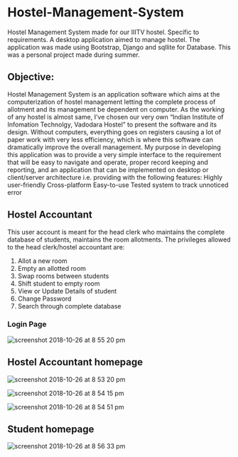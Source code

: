 # Hostel-Management-System
Hostel Management System made for our IIITV hostel. Specific to requirements.
A desktop application aimed to manage hostel. The application was made using Bootstrap, Django and sqllite for Database.
This was a personal project made during summer.
## Objective:
Hostel Management System is an application software which aims at the computerization of hostel management letting the complete process of allotment and its management be dependent on computer. As the working of any hostel is almost same, I’ve chosen our very own “Indian Institute of Infomation Technolgy, Vadodara Hostel” to present the software and its design. Without computers, everything goes on registers causing a lot of paper work with very less efficiency, which is where this software can dramatically improve the overall management. My purpose in developing this application was to provide a very simple interface to the requirement that will be easy to navigate and operate, proper record keeping and reporting, and an application that can be implemented on desktop or client/server architecture i.e. providing with the following features:
Highly user-friendly Cross-platform Easy-to-use Tested system to track unnoticed error

## Hostel Accountant
This user account is meant for the head clerk who maintains the complete database of students, maintains the room allotments.
The privileges allowed to the head clerk/hostel accountant are:
1. Allot a new room
2. Empty an allotted room
3. Swap rooms between students
4. Shift student to empty room
5. View or Update Details of student
6. Change Password
7. Search through complete database

### Login Page
![screenshot 2018-10-26 at 8 55 20 pm](https://user-images.githubusercontent.com/25260334/47576541-5f147a00-d962-11e8-915e-fbe8fa322472.png)

## Hostel Accountant homepage
![screenshot 2018-10-26 at 8 53 20 pm](https://user-images.githubusercontent.com/25260334/47576546-5fad1080-d962-11e8-88cf-a051b4ff0f31.png)

![screenshot 2018-10-26 at 8 54 15 pm](https://user-images.githubusercontent.com/25260334/47576545-5fad1080-d962-11e8-9668-d56906feae87.png)

![screenshot 2018-10-26 at 8 54 51 pm](https://user-images.githubusercontent.com/25260334/47576544-5f147a00-d962-11e8-80fa-a1b34b05ca86.png)

## Student homepage
![screenshot 2018-10-26 at 8 56 33 pm](https://user-images.githubusercontent.com/25260334/47576542-5f147a00-d962-11e8-9248-926a5a955a23.png)


